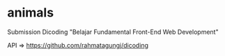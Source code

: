 # animals
Submission Dicoding "Belajar Fundamental Front-End Web Development"

API => https://github.com/rahmatagungj/dicoding
